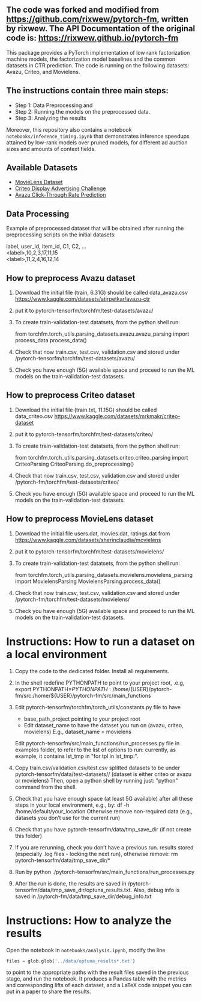 ## The code was forked and modified from https://github.com/rixwew/pytorch-fm, written by rixwew. The API Documentation of the original code is: https://rixwew.github.io/pytorch-fm

This package provides a PyTorch implementation of low rank factorization machine models, the factorization model baselines and the common datasets in CTR prediction.
The code is running on the following datasets: Avazu, Criteo, and Movielens.

## The instructions contain three main steps: 
   - Step 1: Data Preprocessing and 
   - Step 2: Running the models on the preprocessed data.
   - Step 3: Analyzing the results

Moreover, this repository also contains a notebook `notebooks/inference_timing.ipynb` that demonstrates inference speedups
attained by low-rank models over pruned models, for different ad auction sizes and 
amounts of context fields.

## Available Datasets

* [MovieLens Dataset](https://www.kaggle.com/datasets/sherinclaudia/movielens)
* [Criteo Display Advertising Challenge](https://www.kaggle.com/datasets/mrkmakr/criteo-dataset)
* [Avazu Click-Through Rate Prediction](https://www.kaggle.com/datasets/atirpetkar/avazu-ctr)

## Data Processing

Example of preprocessed dataset that will be obtained after running the preprocessing scripts on the initial datasets:

label, user_id, item_id, C1, C2, …  
&lt;label&gt;,10,2,3,17,11,15  
&lt;label&gt;,11,2,4,16,12,14


## How to preprocess Avazu dataset


1. Download the initial file (train, 6.31G) should be called data_avazu.csv
   https://www.kaggle.com/datasets/atirpetkar/avazu-ctr

2. put it to pytorch-tensorfm/torchfm/test-datasets/avazu/

3. To create train-validation-test datatsets, from the python  shell run: 

    from torchfm.torch_utils.parsing_datasets.avazu.avazu_parsing import process_data 
    process_data()

4. Check that now train.csv, test.csv, validation.csv and stored under /pytorch-tensorfm/torchfm/test-datasets/avazu/

5. Check you have enough (5G) available space and 
   proceed to run the ML models on the train-validation-test datasets.

## How to preprocess Criteo dataset

1. Download the initial file (train.txt, 11.15G) should be called data_criteo.csv
   https://www.kaggle.com/datasets/mrkmakr/criteo-dataset
2. put it to pytorch-tensorfm/torchfm/test-datasets/criteo/
3. To create train-validation-test datatsets, from the python  shell run: 

    from torchfm.torch_utils.parsing_datasets.criteo.criteo_parsing import CriteoParsing 
    CriteoParsing.do_preprocessing()

4. Check that now train.csv, test.csv, validation.csv and stored under /pytorch-fm/torchfm/test-datasets/criteo/
5. Check you have enough (5G) available space and 
   proceed to run the ML models on the train-validation-test datasets.

## How to preprocess MovieLens dataset
1. Download the initial file users.dat, movies.dat, ratings.dat from
   https://www.kaggle.com/datasets/sherinclaudia/movielens
2. put it to pytorch-tensorfm/torchfm/test-datasets/movielens/
3. To create train-validation-test datatsets, from the python  shell run: 

    from torchfm.torch_utils.parsing_datasets.movielens.movielens_parsing import MovielensParsing 
    MovielensParsing.process_data()

4. Check that now train.csv, test.csv, validation.csv and stored under /pytorch-fm/torchfm/test-datasets/movielens/
5. Check you have enough (5G) available space and 
   proceed to run the ML models on the train-validation-test datasets.


# Instructions: How to run a dataset on a local environment

1. Copy the code to the dedicated folder. Install all requirements. 

2. In the shell redefine PYTHONPATH to point to your project root, .e.g,
export PYTHONPATH=$PYTHONPATH:/home/${USER}/pytorch-fm/src:/home/${USER}/pytorch-fm/src/main_functions

3. Edit pytorch-tensorfm/torchfm/torch_utils/constants.py file 
to have 
      - base_path_project pointing to your project root
      - Edit dataset_name to have the dataset you run on (avazu, criteo, movielens)
        E.g., dataset_name = movielens

    Edit pytorch-tensorfm/src/main_functions/run_processes.py file in examples folder, 
    to refer to the list of options to run:  currently, as example, it contains lst_tmp
    in "for tpl in lst_tmp:".
 
4. Copy train.csv/validation.csv/test.csv splitted datasets to be under pytorch-tensorfm/data/test-datasets/<dataset>/
(dataset is either criteo or avazu or movielens)
Then, open a python shell by running just: "python" command from the shell.

5. Check that you have enough space (at least 5G available) after all these steps in your local environment, e.g., by:
df -h /home/default/your_location
Otherwise remove non-required data (e.g., datasets you don’t use for the current run)

6. Check that you have pytorch-tensorfm/data/tmp_save_dir (if not create this folder)

7. If you are rerunning, check you don’t have a previous run. results stored (especially .log files - locking the next run), otherwise remove:
rm pytorch-tensorfm/data/tmp_save_dir/*

8. Run by 
python ./pytorch-tensorfm/src/main_functions/run_processes.py

9. After the run is done, the results are saved in 
/pytorch-tensorfm/data/tmp_save_dir/optuna_results.txt. 
Also, debug info is saved in /pytorch-fm/data/tmp_save_dir/debug_info.txt

# Instructions: How to analyze the results
Open the notebook in `notebooks/analysis.ipynb`, modify the line
```python
files = glob.glob('../data/optuna_results*.txt')
```
to point to the appropriate paths with the result files saved in the previous stage, and run the notebook. It produces 
a Pandas table with the metrics and corresponding lifts of each dataset, and a
LaTeX code snippet you can put in a paper to share the results.
